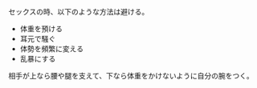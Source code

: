 セックスの時、以下のような方法は避ける。

-   体重を預ける
-   耳元で騒ぐ
-   体勢を頻繁に変える
-   乱暴にする

相手が上なら腰や腿を支えて、下なら体重をかけないように自分の腕をつく。
